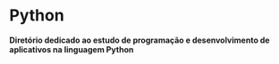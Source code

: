 # Python
**Diretório dedicado ao estudo de programação e desenvolvimento
 de aplicativos na linguagem Python**
